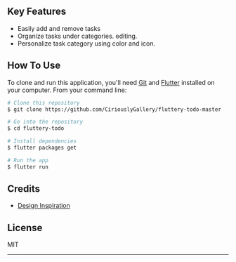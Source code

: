
## Key Features

* Easily add and remove tasks
* Organize tasks under categories. editing.
* Personalize task category using color and icon. 

## How To Use

To clone and run this application, you'll need [Git](https://git-scm.com) and [Flutter](https://flutter.dev/docs/get-started/install) installed on your computer. From your command line:

```bash
# Clone this repository
$ git clone https://github.com/CiriouslyGallery/fluttery-todo-master

# Go into the repository
$ cd fluttery-todo

# Install dependencies
$ flutter packages get

# Run the app
$ flutter run
```


## Credits
- [Design Inspiration](https://goo.gl/Y5rd7L)

## License

MIT

---

